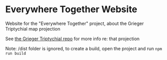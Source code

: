 # Everywhere Together Website
Website for the "Everywhere Together" project, about the Grieger Triptychial map projection

See [the Grieger Triptychial repo](https://github.com/nickyonge/grieger-triptychial) for more info re: that projection

Note: /dist folder is ignored, to create a build, open the project and run `npm run build`